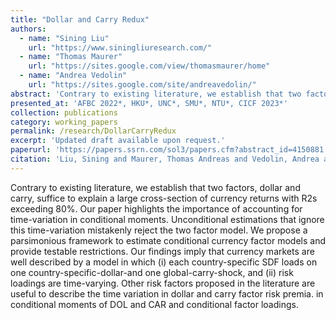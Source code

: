 ```yaml
---
title: "Dollar and Carry Redux"
authors:
  - name: "Sining Liu"
    url: "https://www.siningliuresearch.com/"
  - name: "Thomas Maurer"
    url: "https://sites.google.com/view/thomasmaurer/home"
  - name: "Andrea Vedolin"
    url: "https://sites.google.com/site/andreavedolin/"
abstract: 'Contrary to existing literature, we establish that two factors, dollar and carry, suffice to explain a large cross-section of currency returns with R2s exceeding 80%. Our paper highlights the importance of accounting for time-variation in conditional moments. Unconditional estimations that ignore this time-variation mistakenly reject the two factor model. We propose a parsimonious framework to estimate conditional currency factor models and provide testable restrictions. Our findings imply that currency markets are well described by a model in which (i) each country-specific SDF loads on one country-specific-dollar-and one global-carry-shock, and (ii) risk loadings are time-varying. Other risk factors proposed in the literature are useful to describe the time variation in dollar and carry factor risk premia. in conditional moments of DOL and CAR and conditional factor loadings.'
presented_at: 'AFBC 2022*, HKU*, UNC*, SMU*, NTU*, CICF 2023*'
collection: publications
category: working_papers
permalink: /research/DollarCarryRedux
excerpt: 'Updated draft available upon request.'
paperurl: 'https://papers.ssrn.com/sol3/papers.cfm?abstract_id=4150881'
citation: 'Liu, Sining and Maurer, Thomas Andreas and Vedolin, Andrea and Zhang, Yaoyuan, Dollar and Carry Redux * (July 1, 2022). Available at SSRN: https://ssrn.com/abstract=4150881 or http://dx.doi.org/10.2139/ssrn.4150881'
---
```


Contrary to existing literature, we establish that two factors, dollar and carry, suffice to explain a large cross-section of currency returns with R2s exceeding 80%. Our paper highlights the importance of accounting for time-variation in conditional moments. Unconditional estimations that ignore this time-variation mistakenly reject the two factor model. We propose a parsimonious framework to estimate conditional currency factor models and provide testable restrictions. Our findings imply that currency markets are well described by a model in which (i) each country-specific SDF loads on one country-specific-dollar-and one global-carry-shock, and (ii) risk loadings are time-varying. Other risk factors proposed in the literature are useful to describe the time variation in dollar and carry factor risk premia. in conditional moments of DOL and CAR and conditional factor loadings.
